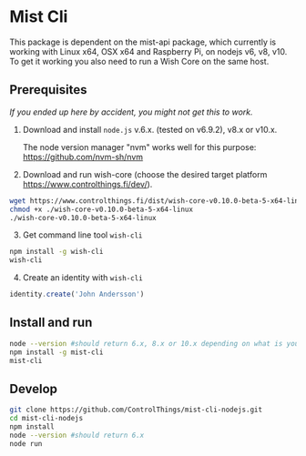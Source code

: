 # Mist Cli

This package is dependent on the mist-api package, which currently is working with Linux x64, OSX x64 and Raspberry Pi, on nodejs v6, v8, v10. To get it working you also need to run a Wish Core on the same host.

## Prerequisites

*If you ended up here by accident, you might not get this to work.*

1) Download and install `node.js` v.6.x. (tested on v6.9.2), v8.x or
   v10.x. 
   
   The node version manager "nvm" works well for this purpose: https://github.com/nvm-sh/nvm

2) Download and run wish-core (choose the desired target platform https://www.controlthings.fi/dev/).

```sh
wget https://www.controlthings.fi/dist/wish-core-v0.10.0-beta-5-x64-linux
chmod +x ./wish-core-v0.10.0-beta-5-x64-linux
./wish-core-v0.10.0-beta-5-x64-linux
```

3) Get command line tool `wish-cli`

```sh
npm install -g wish-cli
wish-cli
```

4)  Create an identity with `wish-cli`

```javascript
identity.create('John Andersson')
```

## Install and run

```sh
node --version #should return 6.x, 8.x or 10.x depending on what is your active node.js
npm install -g mist-cli
mist-cli
```

## Develop

```sh
git clone https://github.com/ControlThings/mist-cli-nodejs.git
cd mist-cli-nodejs
npm install
node --version #should return 6.x
node run
```


